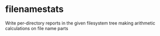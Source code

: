 filenamestats
=============

Write per-directory reports in the given filesystem tree making arithmetic calculations on file name parts
